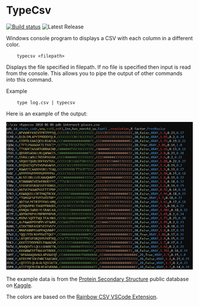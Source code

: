 # TypeCsv

[![Build status](https://ci.appveyor.com/api/projects/status/3mun20ox0o01p1iu?svg=true)](https://ci.appveyor.com/project/patleahy/typecsv)
![Latest Release](https://badgen.net/github/release/patleahy/typecsv)

Windows console program to displays a CSV with each column in a different color.
```
    typecsv <filepath>
```
Displays the file specified in filepath. If no file is specified then input is read from the console. This allows you to pipe the output of other commands into this command.

Example
```
    type log.csv | typecsv
```
Here is an example of the output:

![example](docs/img/example.png)

The example data is from the [Protein Secondary Structure](https://www.kaggle.com/alfrandom/protein-secondary-structure) public database on [Kaggle](https://www.kaggle.com/). 

The colors are based on the [Rainbow CSV VSCode Extension](https://marketplace.visualstudio.com/items?itemName=mechatroner.rainbow-csv).
